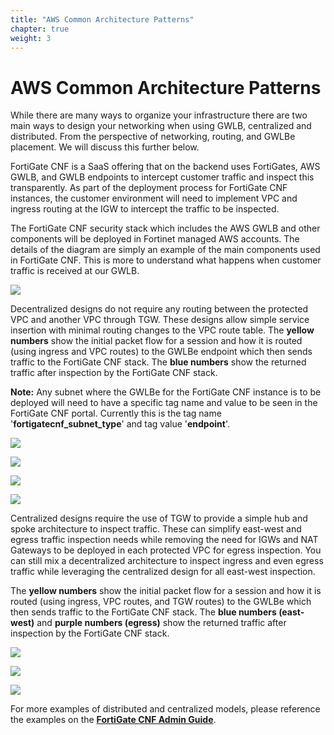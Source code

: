 ```yaml
---
title: "AWS Common Architecture Patterns"
chapter: true
weight: 3
---
```



# AWS Common Architecture Patterns

While there are many ways to organize your infrastructure there are two main ways to design your networking when using GWLB, centralized and distributed. From the perspective of networking, routing, and GWLBe placement.  We will discuss this further below.

FortiGate CNF is a SaaS offering that on the backend uses FortiGates, AWS GWLB, and GWLB endpoints to intercept customer traffic and inspect this transparently. As part of the deployment process for FortiGate CNF instances, the customer environment will need to implement VPC and ingress routing at the IGW to intercept the traffic to be inspected.

The FortiGate CNF security stack which includes the AWS GWLB and other components will be deployed in Fortinet managed AWS accounts. The details of the diagram are simply an example of the main components used in FortiGate CNF. This is more to understand what happens when customer traffic is received at our GWLB.

![](../images/image-cap-1.png)

Decentralized designs do not require any routing between the protected VPC and another VPC through TGW. These designs allow simple service insertion with minimal routing changes to the VPC route table. The **yellow numbers** show the initial packet flow for a session and how it is routed (using ingress and VPC routes) to the GWLBe endpoint which then sends traffic to the FortiGate CNF stack. The **blue numbers** show the returned traffic after inspection by the FortiGate CNF stack.

**Note:** Any subnet where the GWLBe for the FortiGate CNF instance is to be deployed will need to have a specific tag name and value to be seen in the FortiGate CNF portal.  Currently this is the tag name '**fortigatecnf_subnet_type**' and tag value '**endpoint**'.

![](../images/image-cap-2.png)

![](../images/image-cap-3.png)

![](../images/image-cap-4.png)

![](../images/image-cap-5.png)

Centralized designs require the use of TGW to provide a simple hub and spoke architecture to inspect traffic. These can simplify east-west and egress traffic inspection needs while removing the need for IGWs and NAT Gateways to be deployed in each protected VPC for egress inspection. You can still mix a decentralized architecture to inspect ingress and even egress traffic while leveraging the centralized design for all east-west inspection.

The **yellow numbers** show the initial packet flow for a session and how it is routed (using ingress, VPC routes, and TGW routes) to the GWLBe which then sends traffic to the FortiGate CNF stack. The **blue numbers (east-west)** and **purple numbers (egress)** show the returned traffic after inspection by the FortiGate CNF stack.

![](../images/image-cap-6.png)

![](../images/image-cap-7.png)

![](../images/image-cap-8.png)

For more examples of distributed and centralized models, please reference the examples on the [**FortiGate CNF Admin Guide**](https://docs.fortinet.com/document/fortigate-cnf/latest/administration-guide/325439/deployment-scenarios).
